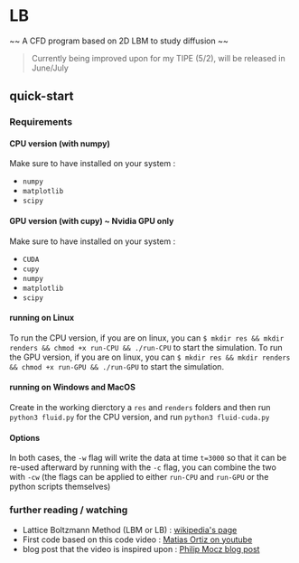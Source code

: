 # LB

~~ A CFD program based on 2D LBM to study diffusion ~~


> Currently being improved upon for my TIPE (5/2), will be released in June/July

## quick-start

### Requirements

#### CPU version (with numpy)

Make sure to have  installed on your system :
- `numpy`
- `matplotlib`
- `scipy`

#### GPU version (with cupy) ~ Nvidia GPU only

Make sure to have  installed on your system :
- `CUDA`
- `cupy`
- `numpy`
- `matplotlib`
- `scipy`

#### running on Linux

To run the CPU version, if you are on linux, you can `$ mkdir res && mkdir renders && chmod +x run-CPU && ./run-CPU` to start the simulation.
To run the GPU version, if you are on linux, you can `$ mkdir res && mkdir renders && chmod +x run-GPU && ./run-GPU` to start the simulation.

#### running on Windows and MacOS

Create in the working dierctory a `res` and `renders` folders and then run `python3 fluid.py` for the CPU version, and run `python3 fluid-cuda.py`

#### Options

In both cases, the `-w` flag will write the data at time `t=3000` so that it can be re-used afterward by running with the `-c` flag,  you can combine the two with `-cw` (the  flags can be applied to either `run-CPU` and `run-GPU` or the python scripts themselves)

### further reading / watching

- Lattice Boltzmann Method (LBM or LB) : [wikipedia's page](https://en.wikipedia.org/wiki/Lattice_Boltzmann_methods)
- First code based on this code video : [Matias Ortiz on youtube](https://youtu.be/JFWqCQHg-Hs?si=KBw4YX2WtZV_-3Ng)
- blog post that the video is inspired upon : [Philip Mocz blog post](https://medium.com/swlh/create-your-own-lattice-boltzmann-simulation-with-python-8759e8b53b1c)

